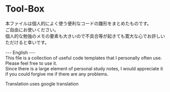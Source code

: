 # Tool-Box
本ファイルは個人的によく使う便利なコードの雛形をまとめたものです。  
ご自由にお使いください。  
個人的な勉強のメモの要素も大きいので不具合等が起きても寛大な心でお許しいただけると幸いです。  
  
--- English ---  
This file is a collection of useful code templates that I personally often use.  
Please feel free to use it.  
Since there is a large element of personal study notes, I would appreciate it if you could forgive me if there are any problems.

Translation uses google translation
